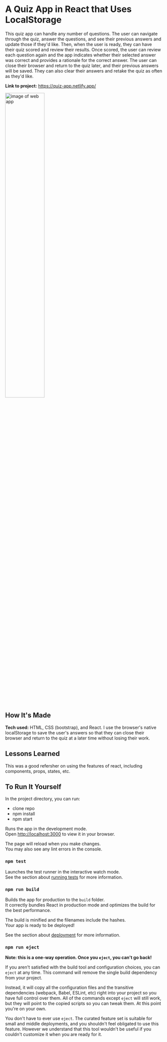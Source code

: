 # A Quiz App in React that Uses LocalStorage

This quiz app can handle any number of questions. The user can navigate through the quiz, answer the questions, and see their previous answers and update those if they'd like. Then, when the user is ready, they can have their quiz scored and review their results. Once scored, the user can review each question again and the app indicates whether their selected answer was correct and provides a rationale for the correct answer. The user can close their browser and return to the quiz later, and their previous answers will be saved. They can also clear their answers and retake the quiz as often as they'd like.

**Link to project:** https://quiz-app.netlify.app/

<img alt="image of web app" src="https://brianoneil.netlify.app/assets/img/portfolio/quiz.png" width=50%>

## How It's Made

**Tech used:** HTML, CSS (bootstrap), and React. I use the browser's native localStorage to save the user's answers so that they can close their browser and return to the quiz at a later time without losing their work.

## Lessons Learned

This was a good refersher on using the features of react, including components, props, states, etc. 

## To Run It Yourself

In the project directory, you can run:

- clone repo
- npm install
- npm start

Runs the app in the development mode.\
Open [http://localhost:3000](http://localhost:3000) to view it in your browser.

The page will reload when you make changes.\
You may also see any lint errors in the console.

### `npm test`

Launches the test runner in the interactive watch mode.\
See the section about [running tests](https://facebook.github.io/create-react-app/docs/running-tests) for more information.

### `npm run build`

Builds the app for production to the `build` folder.\
It correctly bundles React in production mode and optimizes the build for the best performance.

The build is minified and the filenames include the hashes.\
Your app is ready to be deployed!

See the section about [deployment](https://facebook.github.io/create-react-app/docs/deployment) for more information.

### `npm run eject`

**Note: this is a one-way operation. Once you `eject`, you can't go back!**

If you aren't satisfied with the build tool and configuration choices, you can `eject` at any time. This command will remove the single build dependency from your project.

Instead, it will copy all the configuration files and the transitive dependencies (webpack, Babel, ESLint, etc) right into your project so you have full control over them. All of the commands except `eject` will still work, but they will point to the copied scripts so you can tweak them. At this point you're on your own.

You don't have to ever use `eject`. The curated feature set is suitable for small and middle deployments, and you shouldn't feel obligated to use this feature. However we understand that this tool wouldn't be useful if you couldn't customize it when you are ready for it.
